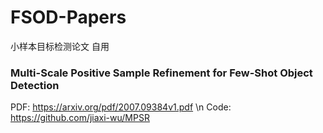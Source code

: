 # FSOD-Papers
小样本目标检测论文 自用


### Multi-Scale Positive Sample Refinement for Few-Shot Object Detection
PDF: https://arxiv.org/pdf/2007.09384v1.pdf \n
Code:  https://github.com/jiaxi-wu/MPSR 
